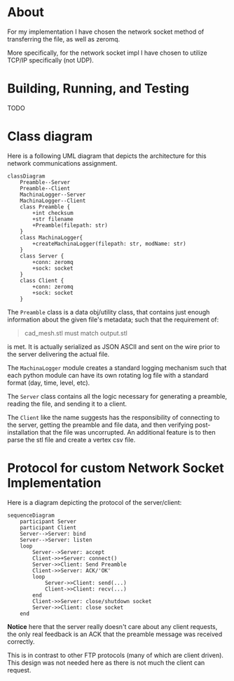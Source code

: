  # About 

For my implementation I have chosen the network socket method of transferring the file, as well as zeromq.

More specifically, for the network socket impl I have chosen to utilize TCP/IP specifically (not UDP).

# Building, Running, and Testing

TODO

# Class diagram

Here is a following UML diagram that depicts the architecture for this network communications assignment.

```mermaid
classDiagram
    Preamble--Server
    Preamble--Client
    MachinaLogger--Server
    MachinaLogger--Client
    class Preamble {
        +int checksum
        +str filename
        +Preamble(filepath: str)
    }
    class MachinaLogger{
        +createMachinaLogger(filepath: str, modName: str)
    }
    class Server {
        +conn: zeromq
        +sock: socket
    }
    class Client {
        +conn: zeromq
        +sock: socket
    }
```

The `Preamble` class is a data obj/utility class, that contains just enough information about the given file's metadata; such that the requirement of:

 > cad_mesh.stl must match output.stl

is met. It is actually serialized as JSON ASCII and sent on the wire prior to the server delivering the actual file.

The `MachinaLogger` module creates a standard logging mechanism such that each python module can have its own rotating log file with a standard format (day, time, level, etc).

The `Server` class contains all the logic necessary for generating a preamble, reading the file, and sending it to a client.

The `Client` like the name suggests has the responsibility of connecting to the server, getting the preamble and file data, and then verifying post-installation that the file was uncorrupted. An additional feature is to then parse the stl file and create a vertex csv file.

# Protocol for custom Network Socket Implementation

Here is a diagram depicting the protocol of the server/client:

```mermaid
sequenceDiagram
    participant Server
    participant Client
    Server-->Server: bind
    Server-->Server: listen
    loop
        Server-->Server: accept
        Client->>+Server: connect()
        Server->>Client: Send Preamble
        Client->>Server: ACK/'OK'
        loop
            Server->>Client: send(...)
            Client->>Client: recv(...)
        end
        Client->>Server: close/shutdown socket
        Server->>Client: close socket
    end
```

**Notice** here that the server really doesn't care about any client requests, the only real feedback is an ACK that the preamble message was received correctly.

This is in contrast to other FTP protocols (many of which are client driven). This design was not needed here as there is not much the client can request.